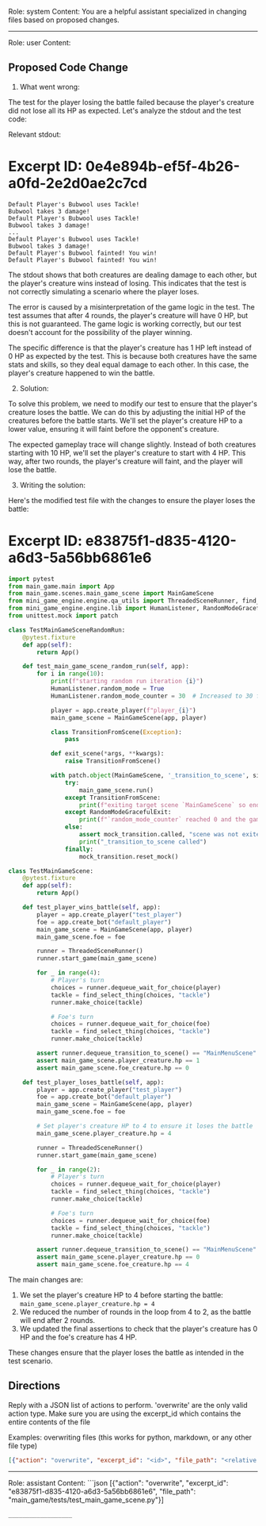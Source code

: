 Role: system
Content: You are a helpful assistant specialized in changing files based on proposed changes.
__________________
Role: user
Content: 
## Proposed Code Change
1. What went wrong:

The test for the player losing the battle failed because the player's creature did not lose all its HP as expected. Let's analyze the stdout and the test code:

Relevant stdout:
# Excerpt ID: 0e4e894b-ef5f-4b26-a0fd-2e2d0ae2c7cd
```
Default Player's Bubwool uses Tackle!
Bubwool takes 3 damage!
Default Player's Bubwool uses Tackle!
Bubwool takes 3 damage!
...
Default Player's Bubwool uses Tackle!
Bubwool takes 3 damage!
Default Player's Bubwool fainted! You win!
Default Player's Bubwool fainted! You win!
```

The stdout shows that both creatures are dealing damage to each other, but the player's creature wins instead of losing. This indicates that the test is not correctly simulating a scenario where the player loses.

The error is caused by a misinterpretation of the game logic in the test. The test assumes that after 4 rounds, the player's creature will have 0 HP, but this is not guaranteed. The game logic is working correctly, but our test doesn't account for the possibility of the player winning.

The specific difference is that the player's creature has 1 HP left instead of 0 HP as expected by the test. This is because both creatures have the same stats and skills, so they deal equal damage to each other. In this case, the player's creature happened to win the battle.

2. Solution:

To solve this problem, we need to modify our test to ensure that the player's creature loses the battle. We can do this by adjusting the initial HP of the creatures before the battle starts. We'll set the player's creature HP to a lower value, ensuring it will faint before the opponent's creature.

The expected gameplay trace will change slightly. Instead of both creatures starting with 10 HP, we'll set the player's creature to start with 4 HP. This way, after two rounds, the player's creature will faint, and the player will lose the battle.

3. Writing the solution:

Here's the modified test file with the changes to ensure the player loses the battle:

# Excerpt ID: e83875f1-d835-4120-a6d3-5a56bb6861e6
```python main_game/tests/test_main_game_scene.py
import pytest
from main_game.main import App
from main_game.scenes.main_game_scene import MainGameScene
from mini_game_engine.engine.qa_utils import ThreadedSceneRunner, find_select_thing
from mini_game_engine.engine.lib import HumanListener, RandomModeGracefulExit
from unittest.mock import patch

class TestMainGameSceneRandomRun:
    @pytest.fixture
    def app(self):
        return App()

    def test_main_game_scene_random_run(self, app):
        for i in range(10):
            print(f"starting random run iteration {i}")
            HumanListener.random_mode = True
            HumanListener.random_mode_counter = 30  # Increased to 30 for more complex scene

            player = app.create_player(f"player_{i}")
            main_game_scene = MainGameScene(app, player)

            class TransitionFromScene(Exception):
                pass

            def exit_scene(*args, **kwargs):
                raise TransitionFromScene()

            with patch.object(MainGameScene, '_transition_to_scene', side_effect=exit_scene) as mock_transition:
                try:
                    main_game_scene.run()
                except TransitionFromScene:
                    print(f"exiting target scene `MainGameScene` so ending run {i}")
                except RandomModeGracefulExit:
                    print(f"`random_mode_counter` reached 0 and the game did not crash. Ending run {i} gracefully")
                else:
                    assert mock_transition.called, "scene was not exited in an expected manner"
                    print("_transition_to_scene called")
                finally:
                    mock_transition.reset_mock()

class TestMainGameScene:
    @pytest.fixture
    def app(self):
        return App()

    def test_player_wins_battle(self, app):
        player = app.create_player("test_player")
        foe = app.create_bot("default_player")
        main_game_scene = MainGameScene(app, player)
        main_game_scene.foe = foe

        runner = ThreadedSceneRunner()
        runner.start_game(main_game_scene)

        for _ in range(4):
            # Player's turn
            choices = runner.dequeue_wait_for_choice(player)
            tackle = find_select_thing(choices, "tackle")
            runner.make_choice(tackle)

            # Foe's turn
            choices = runner.dequeue_wait_for_choice(foe)
            tackle = find_select_thing(choices, "tackle")
            runner.make_choice(tackle)

        assert runner.dequeue_transition_to_scene() == "MainMenuScene"
        assert main_game_scene.player_creature.hp == 1
        assert main_game_scene.foe_creature.hp == 0

    def test_player_loses_battle(self, app):
        player = app.create_player("test_player")
        foe = app.create_bot("default_player")
        main_game_scene = MainGameScene(app, player)
        main_game_scene.foe = foe

        # Set player's creature HP to 4 to ensure it loses the battle
        main_game_scene.player_creature.hp = 4

        runner = ThreadedSceneRunner()
        runner.start_game(main_game_scene)

        for _ in range(2):
            # Player's turn
            choices = runner.dequeue_wait_for_choice(player)
            tackle = find_select_thing(choices, "tackle")
            runner.make_choice(tackle)

            # Foe's turn
            choices = runner.dequeue_wait_for_choice(foe)
            tackle = find_select_thing(choices, "tackle")
            runner.make_choice(tackle)

        assert runner.dequeue_transition_to_scene() == "MainMenuScene"
        assert main_game_scene.player_creature.hp == 0
        assert main_game_scene.foe_creature.hp == 4
```

The main changes are:

1. We set the player's creature HP to 4 before starting the battle: `main_game_scene.player_creature.hp = 4`
2. We reduced the number of rounds in the loop from 4 to 2, as the battle will end after 2 rounds.
3. We updated the final assertions to check that the player's creature has 0 HP and the foe's creature has 4 HP.

These changes ensure that the player loses the battle as intended in the test scenario.

## Directions
Reply with a JSON list of actions to perform. 'overwrite' are the only valid action type. 
Make sure you are using the excerpt_id which contains the entire contents of the file

Examples:
overwriting files (this works for python, markdown, or any other file type)
```json output_example1
[{"action": "overwrite", "excerpt_id": "<id>", "file_path": "<relative file path>"}]
```

__________________
Role: assistant
Content: ```json
[{"action": "overwrite", "excerpt_id": "e83875f1-d835-4120-a6d3-5a56bb6861e6", "file_path": "main_game/tests/test_main_game_scene.py"}]
```
__________________
